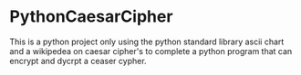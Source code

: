 # PythonCaesarCipher
This is a python project only using the python standard library ascii chart and a wikipedea on caesar cipher's to complete a python program that can encrypt and dycrpt a ceaser cypher.

